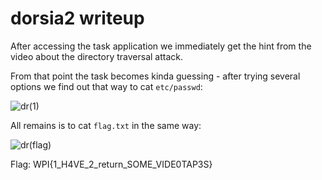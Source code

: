 # dorsia2 writeup

After accessing the task application we immediately get the hint from the video about the directory traversal attack.

From that point the task becomes kinda guessing - after trying several options we find out that way to cat `etc/passwd`:

![dr(1)](https://user-images.githubusercontent.com/57829161/79734024-b77dcb00-82fe-11ea-848c-ab7aa107c05d.png)

All remains is to cat `flag.txt` in the same way:

![dr(flag)](https://user-images.githubusercontent.com/57829161/79734045-bea4d900-82fe-11ea-8f66-9f343ffd992a.png)

Flag: WPI{1_H4VE_2_return_SOME_VIDE0TAP3S}
